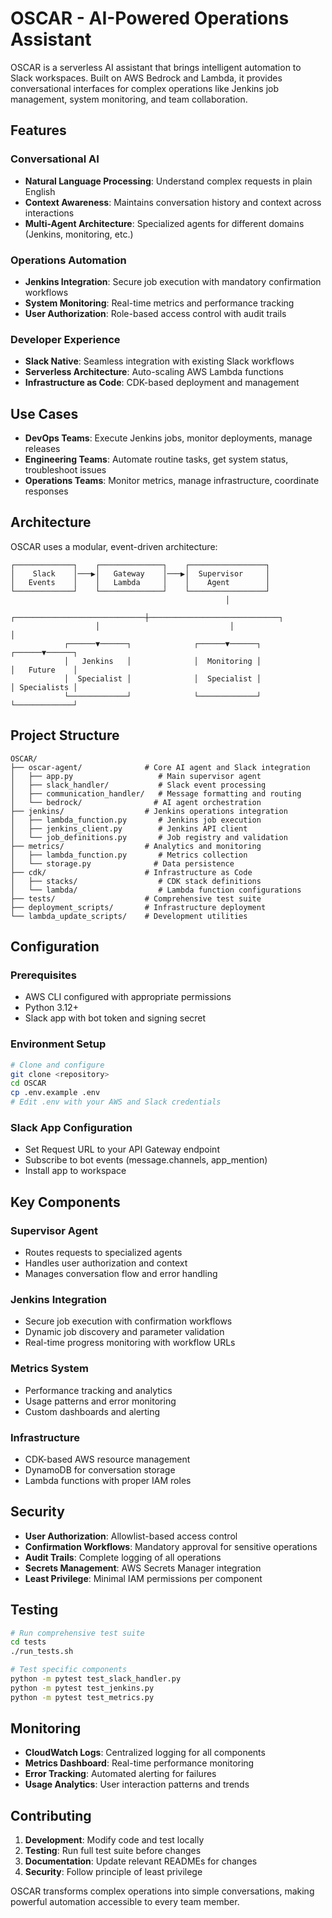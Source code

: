 # OSCAR - AI-Powered Operations Assistant

OSCAR is a serverless AI assistant that brings intelligent automation to Slack workspaces. Built on AWS Bedrock and Lambda, it provides conversational interfaces for complex operations like Jenkins job management, system monitoring, and team collaboration.

## Features

### Conversational AI
- **Natural Language Processing**: Understand complex requests in plain English
- **Context Awareness**: Maintains conversation history and context across interactions
- **Multi-Agent Architecture**: Specialized agents for different domains (Jenkins, monitoring, etc.)

### Operations Automation
- **Jenkins Integration**: Secure job execution with mandatory confirmation workflows
- **System Monitoring**: Real-time metrics and performance tracking
- **User Authorization**: Role-based access control with audit trails

### Developer Experience
- **Slack Native**: Seamless integration with existing Slack workflows
- **Serverless Architecture**: Auto-scaling AWS Lambda functions
- **Infrastructure as Code**: CDK-based deployment and management

## Use Cases

- **DevOps Teams**: Execute Jenkins jobs, monitor deployments, manage releases
- **Engineering Teams**: Automate routine tasks, get system status, troubleshoot issues
- **Operations Teams**: Monitor metrics, manage infrastructure, coordinate responses

## Architecture

OSCAR uses a modular, event-driven architecture:

```
┌─────────────┐    ┌──────────────┐    ┌─────────────────┐
│    Slack    │───▶│   Gateway    │───▶│  Supervisor     │
│   Events    │    │   Lambda     │    │    Agent        │
└─────────────┘    └──────────────┘    └─────────────────┘
                                                │
                   ┌─────────────────────────────┼─────────────────────────────┐
                   │                             │                             │
            ┌──────▼──────┐              ┌──────▼──────┐              ┌──────▼──────┐
            │   Jenkins   │              │  Monitoring │              │   Future    │
            │  Specialist │              │  Specialist │              │ Specialists │
            └─────────────┘              └─────────────┘              └─────────────┘
```

## Project Structure

```
OSCAR/
├── oscar-agent/              # Core AI agent and Slack integration
│   ├── app.py                   # Main supervisor agent
│   ├── slack_handler/           # Slack event processing
│   ├── communication_handler/   # Message formatting and routing
│   └── bedrock/                # AI agent orchestration
├── jenkins/                  # Jenkins operations integration
│   ├── lambda_function.py       # Jenkins job execution
│   ├── jenkins_client.py        # Jenkins API client
│   └── job_definitions.py       # Job registry and validation
├── metrics/                  # Analytics and monitoring
│   ├── lambda_function.py       # Metrics collection
│   └── storage.py              # Data persistence
├── cdk/                      # Infrastructure as Code
│   ├── stacks/                  # CDK stack definitions
│   └── lambda/                  # Lambda function configurations
├── tests/                    # Comprehensive test suite
├── deployment_scripts/       # Infrastructure deployment
└── lambda_update_scripts/    # Development utilities
```

## Configuration

### Prerequisites
- AWS CLI configured with appropriate permissions
- Python 3.12+
- Slack app with bot token and signing secret

### Environment Setup
```bash
# Clone and configure
git clone <repository>
cd OSCAR
cp .env.example .env
# Edit .env with your AWS and Slack credentials
```

### Slack App Configuration
- Set Request URL to your API Gateway endpoint
- Subscribe to bot events (message.channels, app_mention)
- Install app to workspace

## Key Components

### Supervisor Agent
- Routes requests to specialized agents
- Handles user authorization and context
- Manages conversation flow and error handling

### Jenkins Integration
- Secure job execution with confirmation workflows
- Dynamic job discovery and parameter validation
- Real-time progress monitoring with workflow URLs

### Metrics System
- Performance tracking and analytics
- Usage patterns and error monitoring
- Custom dashboards and alerting

### Infrastructure
- CDK-based AWS resource management
- DynamoDB for conversation storage
- Lambda functions with proper IAM roles

## Security

- **User Authorization**: Allowlist-based access control
- **Confirmation Workflows**: Mandatory approval for sensitive operations
- **Audit Trails**: Complete logging of all operations
- **Secrets Management**: AWS Secrets Manager integration
- **Least Privilege**: Minimal IAM permissions per component

## Testing

```bash
# Run comprehensive test suite
cd tests
./run_tests.sh

# Test specific components
python -m pytest test_slack_handler.py
python -m pytest test_jenkins.py
python -m pytest test_metrics.py
```

## Monitoring

- **CloudWatch Logs**: Centralized logging for all components
- **Metrics Dashboard**: Real-time performance monitoring
- **Error Tracking**: Automated alerting for failures
- **Usage Analytics**: User interaction patterns and trends

## Contributing

1. **Development**: Modify code and test locally
2. **Testing**: Run full test suite before changes
3. **Documentation**: Update relevant READMEs for changes
4. **Security**: Follow principle of least privilege

OSCAR transforms complex operations into simple conversations, making powerful automation accessible to every team member.